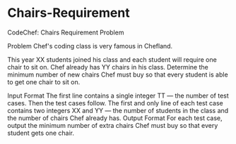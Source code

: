 # Chairs-Requirement
CodeChef: Chairs Requirement Problem

Problem
Chef's coding class is very famous in Chefland.

This year XX students joined his class and each student will require one chair to sit on. Chef already has YY chairs in his class. Determine the minimum number of new chairs Chef must buy so that every student is able to get one chair to sit on.

Input Format
The first line contains a single integer TT — the number of test cases. Then the test cases follow.
The first and only line of each test case contains two integers XX and YY — the number of students in the class and the number of chairs Chef already has.
Output Format
For each test case, output the minimum number of extra chairs Chef must buy so that every student gets one chair.
